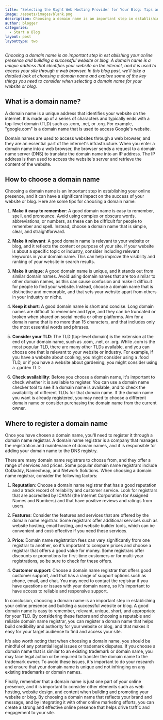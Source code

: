 ```yaml
---
title: "Selecting the Right Web Hosting Provider for Your Blog: Tips and Comparison of Popular Options"
image: /assets/images/blank.png
description: Choosing a domain name is an important step in establishing your online presence and building a successful website or blog. A domain name is a unique address that identifies your website on the internet, and it is used to access your site through a web browser. In this blog post, we'll take a detailed look at choosing a domain name and explore some of the key things you need to consider when selecting a domain name for your website or blog.
author: blogger
categories:
  - Start a Blog
layout: post
layouttype: two
---
```


_Choosing a domain name is an important step in est ablishing your online presence and building a successful website or blog. A domain name is a unique address that identifies your website on the internet, and it is used to access your site through a web browser. In this blog post, we'll take a detailed look at choosing a domain name and explore some of the key things you need to consider when selecting a domain name for your website or blog._

## What is a domain name?

A domain name is a unique address that identifies your website on the internet. It is made up of a series of characters and typically ends with a top-level domain (TLD) such as .com, .net, or .org. For example, "google.com" is a domain name that is used to access Google's website.

Domain names are used to access websites through a web browser, and they are an essential part of the internet's infrastructure. When you enter a domain name into a web browser, the browser sends a request to a domain name server (DNS) to translate the domain name into an IP address. The IP address is then used to access the website's server and retrieve the content of the website.

## How to choose a domain name

Choosing a domain name is an important step in establishing your online presence, and it can have a significant impact on the success of your website or blog. Here are some tips for choosing a domain name:

1. **Make it easy to remember**: A good domain name is easy to remember, spell, and pronounce. Avoid using complex or obscure words, abbreviations, or numbers, as these can be difficult for people to remember and spell. Instead, choose a domain name that is simple, clear, and straightforward.

2. **Make it relevant**: A good domain name is relevant to your website or blog, and it reflects the content or purpose of your site. If your website is about a specific topic or industry, consider including relevant keywords in your domain name. This can help improve the visibility and ranking of your website in search results.

3. **Make it unique**: A good domain name is unique, and it stands out from similar domain names. Avoid using domain names that are too similar to other domain names, as this can cause confusion and make it difficult for people to find your website. Instead, choose a domain name that is distinctive and memorable, and that sets your website apart from others in your industry or niche.

4. **Keep it short**: A good domain name is short and concise. Long domain names are difficult to remember and type, and they can be truncated or broken when shared on social media or other platforms. Aim for a domain name that is no more than 15 characters, and that includes only the most essential words and phrases.

5. **Consider your TLD**: The TLD (top-level domain) is the extension at the end of your domain name, such as .com, .net, or .org. While .com is the most popular TLD, there are many other TLDs available, and you can choose one that is relevant to your website or industry. For example, if you have a website about cooking, you might consider using a .food TLD, or if you have a website about gardening, you might consider using a .garden TLD.

6. **Check availability**: Before you choose a domain name, it's important to check whether it is available to register. You can use a domain name checker tool to see if a domain name is available, and to check the availability of different TLDs for that domain name. If the domain name you want is already registered, you may need to choose a different domain name or consider purchasing the domain name from the current owner.

## Where to register a domain name

Once you have chosen a domain name, you'll need to register it through a domain name registrar. A domain name registrar is a company that manages the registration and maintenance of domain names, and it is responsible for adding your domain name to the DNS registry.

There are many domain name registrars to choose from, and they offer a range of services and prices. Some popular domain name registrars include GoDaddy, Namecheap, and Network Solutions. When choosing a domain name registrar, consider the following factors:

1. **Reputation**: Choose a domain name registrar that has a good reputation and a track record of reliability and customer service. Look for registrars that are accredited by ICANN (the Internet Corporation for Assigned Names and Numbers) and that have positive reviews and ratings from users.

2. **Features**: Consider the features and services that are offered by the domain name registrar. Some registrars offer additional services such as website hosting, email hosting, and website builder tools, which can be convenient and cost-effective if you need these services.

3. **Price**: Domain name registration fees can vary significantly from one registrar to another, so it's important to compare prices and choose a registrar that offers a good value for money. Some registrars offer discounts or promotions for first-time customers or for multi-year registrations, so be sure to check for these offers.

4. **Customer support**: Choose a domain name registrar that offers good customer support, and that has a range of support options such as phone, email, and chat. You may need to contact the registrar if you have questions or issues with your domain name, so it's important to have access to reliable and responsive support.

In conclusion, choosing a domain name is an important step in establishing your online presence and building a successful website or blog. A good domain name is easy to remember, relevant, unique, short, and appropriate for your TLD. By considering these factors and choosing a reputable and reliable domain name registrar, you can register a domain name that helps build credibility and authority for your website or blog, and that makes it easy for your target audience to find and access your site.

It's also worth noting that when choosing a domain name, you should be mindful of any potential legal issues or trademark disputes. If you choose a domain name that is similar to an existing trademark or domain name, you may face legal action or be required to transfer the domain name to the trademark owner. To avoid these issues, it's important to do your research and ensure that your domain name is unique and not infringing on any existing trademarks or domain names.

Finally, remember that a domain name is just one part of your online presence, and it is important to consider other elements such as web hosting, website design, and content when building and promoting your website or blog. By choosing a domain name that reflects your brand and message, and by integrating it with other online marketing efforts, you can create a strong and effective online presence that helps drive traffic and engagement to your site.
